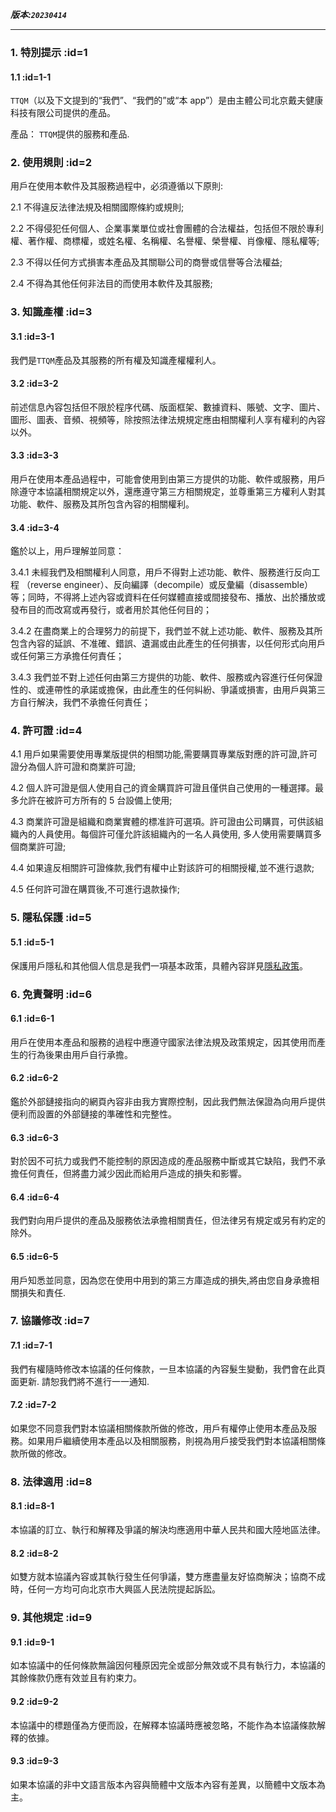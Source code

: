**_版本:`20230414`_**

---

### 1. 特別提示 :id=1

#### 1.1 :id=1-1

`TTQM`（以及下文提到的“我們”、“我們的”或“本 app”）是由主體公司北京戴夫健康科技有限公司提供的產品。

產品： `TTQM`提供的服務和產品.

### 2. 使用規則 :id=2

用戶在使用本軟件及其服務過程中，必須遵循以下原則:

2.1 不得違反法律法規及相關國際條約或規則;

2.2 不得侵犯任何個人、企業事業單位或社會團體的合法權益，包括但不限於專利權、著作權、商標權，或姓名權、名稱權、名譽權、榮譽權、肖像權、隱私權等;

2.3 不得以任何方式損害本產品及其關聯公司的商譽或信譽等合法權益;

2.4 不得為其他任何非法目的而使用本軟件及其服務;

### 3. 知識產權 :id=3

#### 3.1 :id=3-1

我們是`TTQM`產品及其服務的所有權及知識產權權利人。

#### 3.2 :id=3-2

前述信息內容包括但不限於程序代碼、版面框架、數據資料、賬號、文字、圖片、圖形、圖表、音頻、視頻等，除按照法律法規規定應由相關權利人享有權利的內容以外。

#### 3.3 :id=3-3

用戶在使用本產品過程中，可能會使用到由第三方提供的功能、軟件或服務，用戶除遵守本協議相關規定以外，還應遵守第三方相關規定，並尊重第三方權利人對其功能、軟件、服務及其所包含內容的相關權利。

#### 3.4 :id=3-4

鑑於以上，用戶理解並同意：

3.4.1 未經我們及相關權利人同意，用戶不得對上述功能、軟件、服務進行反向工程 （reverse engineer）、反向編譯（decompile）或反彙編（disassemble）等；同時，不得將上述內容或資料在任何媒體直接或間接發布、播放、出於播放或發布目的而改寫或再發行，或者用於其他任何目的；

3.4.2 在盡商業上的合理努力的前提下，我們並不就上述功能、軟件、服務及其所包含內容的延誤、不准確、錯誤、遺漏或由此產生的任何損害，以任何形式向用戶或任何第三方承擔任何責任；

3.4.3 我們並不對上述任何由第三方提供的功能、軟件、服務或內容進行任何保證性的、或連帶性的承諾或擔保，由此產生的任何糾紛、爭議或損害，由用戶與第三方自行解決，我們不承擔任何責任；

### 4. 許可證 :id=4

4.1 用戶如果需要使用專業版提供的相關功能,需要購買專業版對應的許可證,許可證分為個人許可證和商業許可證;

4.2 個人許可證是個人使用自己的資金購買許可證且僅供自己使用的一種選擇。最多允許在被許可方所有的 5 台設備上使用;

4.3 商業許可證是組織和商業實體的標准許可選項。許可證由公司購買，可供該組織內的人員使用。每個許可僅允許該組織內的一名人員使用, 多人使用需要購買多個商業許可證;

4.4 如果違反相關許可證條款,我們有權中止對該許可的相關授權,並不進行退款;

4.5 任何許可證在購買後,不可進行退款操作;

### 5. 隱私保護 :id=5

#### 5.1 :id=5-1

保護用戶隱私和其他個人信息是我們一項基本政策，具體內容詳見[隱私政策](zh-cn/terms-of-service-privacy-policy/privacy-policy.md)。

### 6. 免責聲明 :id=6

#### 6.1 :id=6-1

用戶在使用本產品和服務的過程中應遵守國家法律法規及政策規定，因其使用而產生的行為後果由用戶自行承擔。

#### 6.2 :id=6-2

鑑於外部鏈接指向的網頁內容非由我方實際控制，因此我們無法保證為向用戶提供便利而設置的外部鏈接的準確性和完整性。

#### 6.3 :id=6-3

對於因不可抗力或我們不能控制的原因造成的產品服務中斷或其它缺陷，我們不承擔任何責任，但將盡力減少因此而給用戶造成的損失和影響。

#### 6.4 :id=6-4

我們對向用戶提供的產品及服務依法承擔相關責任，但法律另有規定或另有約定的除外。

#### 6.5 :id=6-5

用戶知悉並同意，因為您在使用中用到的第三方庫造成的損失,將由您自身承擔相關損失和責任.

### 7. 協議修改 :id=7

#### 7.1 :id=7-1

我們有權隨時修改本協議的任何條款，一旦本協議的內容髮生變動，我們會在此頁面更新. 請恕我們將不進行一一通知.

#### 7.2 :id=7-2

如果您不同意我們對本協議相關條款所做的修改，用戶有權停止使用本產品及服務。如果用戶繼續使用本產品以及相關服務，則視為用戶接受我們對本協議相關條款所做的修改。

### 8. 法律適用 :id=8

#### 8.1 :id=8-1

本協議的訂立、執行和解釋及爭議的解決均應適用中華人民共和國大陸地區法律。

#### 8.2 :id=8-2

如雙方就本協議內容或其執行發生任何爭議，雙方應盡量友好協商解決；協商不成時，任何一方均可向北京市大興區人民法院提起訴訟。

### 9. 其他規定 :id=9

#### 9.1 :id=9-1

如本協議中的任何條款無論因何種原因完全或部分無效或不具有執行力，本協議的其餘條款仍應有效並且有約束力。

#### 9.2 :id=9-2

本協議中的標題僅為方便而設，在解釋本協議時應被忽略，不能作為本協議條款解釋的依據。

#### 9.3 :id=9-3

如果本協議的非中文語言版本內容與簡體中文版本內容有差異，以簡體中文版本為主。
